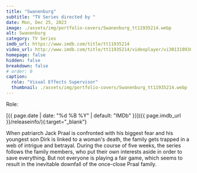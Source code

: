 ```yaml
---
title: "Swanenburg"
subtitle: "TV Series directed by "
date: Mon, Dec 25, 2023
image: ./assets/img/portfolio-covers/Swanenburg_tt11935214.webp
alt: Swanenburg
category: TV Series
imdb_url: https://www.imdb.com/title/tt11935214
video_url: http://www.imdb.com/title/tt11935214/videoplayer/vi3013199385
homepage: false
hidden: false
breakdown: false
# order: 0
caption:
  role: "Visual Effects Supervisor"
  thumbnail: ./assets/img/portfolio-covers/Swanenburg_tt11935214.webp
---
```

Role: <span style="color:white">{{ page.caption.role | default: "N/A" }}</span>

[{{ page.date | date: "%d %B %Y" | default: "IMDb" }}]({{ page.imdb_url }}/releaseinfo/){:target="_blank"}

When patriarch Jack Praal is confronted with his biggest fear and his youngest son Dirk is linked to a woman's death, the family gets trapped in a web of intrigue and betrayal. During the course of five weeks, the series follows the family members, who put their own interests aside in order to save everything. But not everyone is playing a fair game, which seems to result in the inevitable downfall of the once-close Praal family.
